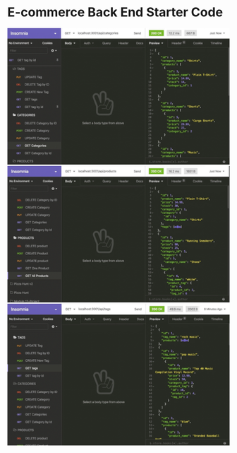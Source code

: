 # E-commerce Back End Starter Code

![categories](./assets/Screenshot%202022-05-18%20093001.png)
![products](./assets/Screenshot%202022-05-18%20093037.png)
![tags](./assets/Screenshot%202022-05-18%20093047.png)
